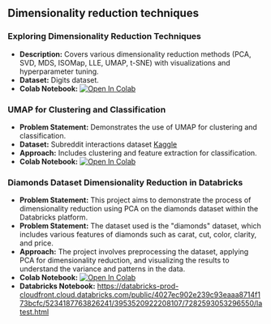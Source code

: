## Dimensionality reduction techniques

### Exploring Dimensionality Reduction Techniques
- **Description:** Covers various dimensionality reduction methods (PCA, SVD, MDS, ISOMap, LLE, UMAP, t-SNE) with visualizations and hyperparameter tuning.
- **Dataset:** Digits dataset.
- **Colab Notebook:** [![Open In Colab](https://colab.research.google.com/assets/colab-badge.svg)](https://colab.research.google.com/drive/1gWQeNMQNFEmb0aVpuLaLkMtzFhaPyLN9#scrollTo=ZriOE6umJg_S)

### UMAP for Clustering and Classification
- **Problem Statement:** Demonstrates the use of UMAP for clustering and classification.
- **Dataset:** Subreddit interactions dataset [Kaggle](https://www.kaggle.com/datasets/timschaum/subreddit-recommender)
- **Approach:** Includes clustering and feature extraction for classification.
- **Colab Notebook:** [![Open In Colab](https://colab.research.google.com/assets/colab-badge.svg)](https://colab.research.google.com/drive/1DVQI5rSh_vMDWL8XoZmuzoBnUg2HmhS8#scrollTo=EPvdt71nz6Ts)

### Diamonds Dataset Dimensionality Reduction in Databricks

- **Problem Statement:** This project aims to demonstrate the process of dimensionality reduction using PCA on the diamonds dataset within the Databricks platform.
- **Problem Statement:** The dataset used is the "diamonds" dataset, which includes various features of diamonds such as carat, cut, color, clarity, and price.
- **Approach:** The project involves preprocessing the dataset, applying PCA for dimensionality reduction, and visualizing the results to understand the variance and patterns in the data.
- **Colab Notebook:**  [![Open In Colab](https://colab.research.google.com/assets/colab-badge.svg)](https://colab.research.google.com/drive/1Uhltf-e2aXVzbva_vUvaJuU6at76GXMq?usp=sharing)
- **Databricks Notebook:** https://databricks-prod-cloudfront.cloud.databricks.com/public/4027ec902e239c93eaaa8714f173bcfc/5234187763826241/3953520922208107/7282593053296550/latest.html
  

